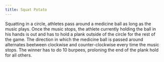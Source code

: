 ```yaml
---
title: Squat Potato
---
```


Squatting in a circle, athletes pass around a medicine ball as long as the music plays. Once the music stops, the athlete currently holding the ball in his hands is out and has to hold a plank outside of the circle for the rest of the game. The direction in which the medicine ball is passed around alternates beetween clockwise and counter-clockwise every time the music stops. The winner has to do 10 burpees, proloning the end of the plank hold for all others.
